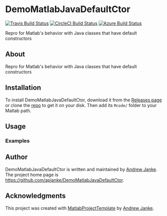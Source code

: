 # DemoMatlabJavaDefaultCtor

<!-- Remove the badges for CI services that you're not going to use. -->
[![Travis Build Status](https://travis-ci.com/apjanke/DemoMatlabJavaDefaultCtor.svg?branch=main)](https://travis-ci.com/github/apjanke/DemoMatlabJavaDefaultCtor)  [![CircleCI Build Status](https://circleci.com/gh/apjanke/DemoMatlabJavaDefaultCtor.svg?style=shield)](https://circleci.com/gh/apjanke/DemoMatlabJavaDefaultCtor) [![Azure Build Status](https://dev.azure.com/apjanke/DemoMatlabJavaDefaultCtor/_apis/build/status/apjanke.DemoMatlabJavaDefaultCtor?branchName=main)](https://dev.azure.com/apjanke/DemoMatlabJavaDefaultCtor/_build/latest?definitionId=1&branchName=main)

Repro for Matlab's behavior with Java classes that have default constructors

## About

Repro for Matlab's behavior with Java classes that have default constructors

## Installation

To install DemoMatlabJavaDefaultCtor, download it from the [Releases page](https://github.com/apjanke/DemoMatlabJavaDefaultCtor/releases) or clone the [repo](https://github.com/apjanke/DemoMatlabJavaDefaultCtor) to get it on your disk. Then add its `Mcode/` folder to your Matlab path.

## Usage

### Examples

## Author

DemoMatlabJavaDefaultCtor is written and maintained by [Andrew Janke](__author_homepage__). The project home page is <https://github.com/apjanke/DemoMatlabJavaDefaultCtor>.

## Acknowledgments

This project was created with [MatlabProjectTemplate](https://github.com/apjanke/MatlabProjectTemplate) by [Andrew Janke](https://apjanke.net).
